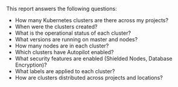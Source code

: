 This report answers the following questions:

- How many Kubernetes clusters are there across my projects?
- When were the clusters created?
- What is the operational status of each cluster?
- What versions are running on master and nodes?
- How many nodes are in each cluster?
- Which clusters have Autopilot enabled?
- What security features are enabled (Shielded Nodes, Database Encryption)?
- What labels are applied to each cluster?
- How are clusters distributed across projects and locations? 
